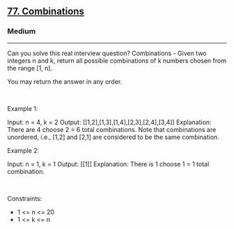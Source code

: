<h2><a href="https://leetcode.com/problems/combinations/">77. Combinations</a></h2><h3>Medium</h3><hr>Can you solve this real interview question? Combinations - Given two integers n and k, return all possible combinations of k numbers chosen from the range [1, n].

You may return the answer in any order.

 

Example 1:


Input: n = 4, k = 2
Output: [[1,2],[1,3],[1,4],[2,3],[2,4],[3,4]]
Explanation: There are 4 choose 2 = 6 total combinations.
Note that combinations are unordered, i.e., [1,2] and [2,1] are considered to be the same combination.


Example 2:


Input: n = 1, k = 1
Output: [[1]]
Explanation: There is 1 choose 1 = 1 total combination.


 

Constraints:

 * 1 <= n <= 20
 * 1 <= k <= n